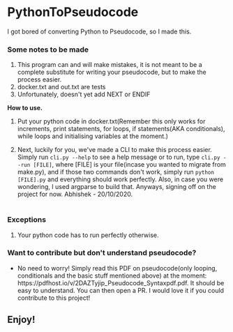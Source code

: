# PythonToPseudocode
I got bored of converting Python to Pseudocode, so I made this.
<h3>Some notes to be made</h3>
<ol>
  <li>This program can and will make mistakes, it is not meant to be a complete substitute for writing your pseudocode, but to make the process easier.</li>
  <li>docker.txt and out.txt are tests</li>
  <li>Unfortunately, doesn't yet add NEXT or ENDIF</li>
</ol>

<b>How to use.</b>

1. Put your python code in docker.txt(Remember this only works for increments, print statements, for loops, if statements(AKA conditionals), while loops and initialising variables at the moment.)

2. Next, luckily for you, we've made a CLI to make this process easier. Simply run `cli.py --help` to see a help message or to run, type `cli.py --run [FILE]`, where [FILE] is your file(incase you wanted to migrate from make.py), and if those two commands don't work, simply run `python [FILE].py` and everything should work perfectly. Also, in case you were wondering, I used argparse to build that. Anyways, signing off on the project for now. Abhishek - 20/10/2020.
<br></br>

<h3>Exceptions</h3>
<ol>
   <li>Your python code has to run perfectly otherwise.</li>
</ol>
<h3>Want to contribute but don't understand pseudocode?</h3>
<ul>
  <li>No need to worry! Simply read this PDF on pseudocode(only looping, conditionals and the basic stuff mentioned above) at the moment: https://pdfhost.io/v/2DAZTyjip_Pseudocode_Syntaxpdf.pdf. It should be easy to understand. You can then open a PR. I would love it if you could contribute to this project!</li>
</ul>
<h2>Enjoy!</h2>
